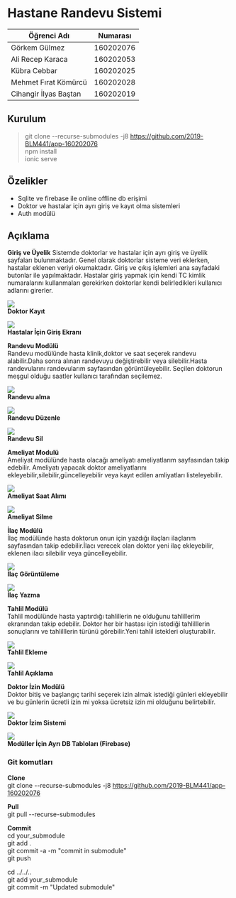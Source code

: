 # Hastane Randevu Sistemi

|Öğrenci Adı|Numarası|
|-----------|-----------|
|Görkem Gülmez|160202076|
|Ali Recep Karaca|160202053|
|Kübra Cebbar|160202025|
|Mehmet Fırat Kömürcü|160202028|
|Cihangir İlyas Baştan|160202019|

## Kurulum
> git clone --recurse-submodules -j8 https://github.com/2019-BLM441/app-160202076  
> npm install  
> ionic serve  

## Özelikler
* Sqlite ve firebase ile online offline db erişimi
* Doktor ve hastalar için ayrı giriş ve kayıt olma sistemleri
* Auth modülü
  
## Açıklama
**Giriş ve Üyelik**
Sistemde doktorlar ve hastalar için ayrı giriş ve üyelik sayfaları bulunmaktadır. Genel olarak doktorlar sisteme veri eklerken, hastalar eklenen veriyi okumaktadır. Giriş ve çıkış işlemleri ana sayfadaki butonlar ile yapılmaktadır. Hastalar giriş yapmak için kendi TC kimlik numaralarını kullanmaları gerekirken doktorlar kendi belirledikleri kullanıcı adlarını girerler.

![](ss/doktor_kayit.png)  
__Doktor Kayıt__

![](ss/giris_ekrani.png)  
__Hastalar İçin Giriş Ekranı__

**Randevu  Modülü**  
Randevu modülünde hasta klinik,doktor ve saat seçerek randevu alabilir.Daha sonra alınan randevuyu değiştirebilir veya silebilir.Hasta randevularını randevularım sayfasından görüntüleyebilir. Seçilen doktorun meşgul olduğu saatler kullanıcı tarafından seçilemez.

![](ss/randevu_alma.png)  
__Randevu alma__

![](ss/randevu_duzenle.png)  
__Randevu Düzenle__

![](ss/randevu_sil.png)  
__Randevu Sil__

**Ameliyat Modulü**  
Ameliyat modülünde hasta olacağı ameliyatı ameliyatlarım sayfasından takip edebilir. Ameliyatı yapacak doktor ameliyatlarını ekleyebilir,silebilir,güncelleyebilir veya kayıt edilen amliyatları listeleyebilir.

![](ss/ameliyathane_saat_alimi.png)  
__Ameliyat Saat Alımı__

![](ss/ameliyat_sil.png)  
__Ameliyat Silme__

**İlaç Modülü**  
İlaç modülünde hasta doktorun onun için yazdığı ilaçları ilaçlarım sayfasından takip edebilir.İlacı verecek olan doktor yeni ilaç ekleyebilir, eklenen ilacı silebilir veya güncelleyebilir.

![](ss/ilac_goruntule.png)  
__İlaç Görüntüleme__

![](ss/ilac_yazma.png)  
__İlaç Yazma__

**Tahlil Modülü**  
Tahlil modülünde hasta yaptırdığı tahlillerin ne olduğunu tahlillerim ekranından takip edebilir. Doktor her bir hastası için istediği tahlilllerin sonuçlarını ve tahlilllerin türünü görebilir.Yeni tahlil istekleri oluşturabilir.

![](ss/tahlil_ekleme_tc.png)  
__Tahlil Ekleme__

![](ss/tahilil_aciklama.png)  
__Tahlil Açıklama__

**Doktor İzin Modülü**  
Doktor bitiş ve başlangıç tarihi seçerek izin almak istediği günleri ekleyebilir ve bu günlerin ücretli izin mi yoksa ücretsiz izin mi olduğunu belirtebilir.

![](ss/doktor_izin_sistemi.png)    
__Doktor İzim Sistemi__


![](ss/db_tabloları.png)   
__Modüller İçin Ayrı DB Tabloları (Firebase)__

### Git komutları
**Clone**  
git clone --recurse-submodules -j8 https://github.com/2019-BLM441/app-160202076

**Pull**  
git pull --recurse-submodules

**Commit**  
cd your_submodule  
git add .  
git commit -a -m "commit in submodule"  
git push  

cd ../../..  
git add your_submodule  
git commit -m "Updated submodule"  